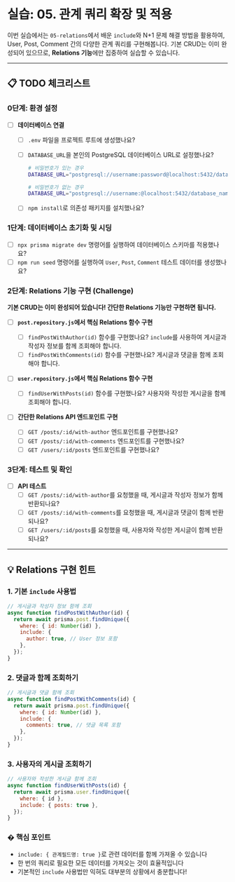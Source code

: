 # 실습: 05. 관계 쿼리 확장 및 적용

이번 실습에서는 `05-relations`에서 배운 `include`와 N+1 문제 해결 방법을 활용하여, User, Post, Comment 간의 다양한 관계 쿼리를 구현해봅니다. 기본 CRUD는 이미 완성되어 있으므로, **Relations 기능**에만 집중하여 실습할 수 있습니다.

---

## 📋 TODO 체크리스트

### 0단계: 환경 설정

- [ ] **데이터베이스 연결**

  - [ ] `.env` 파일을 프로젝트 루트에 생성했나요?
  - [ ] `DATABASE_URL`을 본인의 PostgreSQL 데이터베이스 URL로 설정했나요?

    ```bash
    # 비밀번호가 있는 경우
    DATABASE_URL="postgresql://username:password@localhost:5432/database_name"

    # 비밀번호가 없는 경우
    DATABASE_URL="postgresql://username:@localhost:5432/database_name"
    ```

  - [ ] `npm install`로 의존성 패키지를 설치했나요?

### 1단계: 데이터베이스 초기화 및 시딩

- [ ] `npx prisma migrate dev` 명령어를 실행하여 데이터베이스 스키마를 적용했나요?
- [ ] `npm run seed` 명령어를 실행하여 `User`, `Post`, `Comment` 테스트 데이터를 생성했나요?

### 2단계: Relations 기능 구현 (Challenge)

**기본 CRUD는 이미 완성되어 있습니다! 간단한 Relations 기능만 구현하면 됩니다.**

- [ ] **`post.repository.js`에서 핵심 Relations 함수 구현**

  - [ ] `findPostWithAuthor(id)` 함수를 구현했나요? `include`를 사용하여 게시글과 작성자 정보를 함께 조회해야 합니다.
  - [ ] `findPostWithComments(id)` 함수를 구현했나요? 게시글과 댓글을 함께 조회해야 합니다.

- [ ] **`user.repository.js`에서 핵심 Relations 함수 구현**

  - [ ] `findUserWithPosts(id)` 함수를 구현했나요? 사용자와 작성한 게시글을 함께 조회해야 합니다.

- [ ] **간단한 Relations API 엔드포인트 구현**
  - [ ] `GET /posts/:id/with-author` 엔드포인트를 구현했나요?
  - [ ] `GET /posts/:id/with-comments` 엔드포인트를 구현했나요?
  - [ ] `GET /users/:id/posts` 엔드포인트를 구현했나요?

### 3단계: 테스트 및 확인

- [ ] **API 테스트**
  - [ ] `GET /posts/:id/with-author`를 요청했을 때, 게시글과 작성자 정보가 함께 반환되나요?
  - [ ] `GET /posts/:id/with-comments`를 요청했을 때, 게시글과 댓글이 함께 반환되나요?
  - [ ] `GET /users/:id/posts`를 요청했을 때, 사용자와 작성한 게시글이 함께 반환되나요?

---

## 💡 Relations 구현 힌트

### 1. 기본 `include` 사용법

```javascript
// 게시글과 작성자 정보 함께 조회
async function findPostWithAuthor(id) {
  return await prisma.post.findUnique({
    where: { id: Number(id) },
    include: {
      author: true, // User 정보 포함
    },
  });
}
```

### 2. 댓글과 함께 조회하기

```javascript
// 게시글과 댓글 함께 조회
async function findPostWithComments(id) {
  return await prisma.post.findUnique({
    where: { id: Number(id) },
    include: {
      comments: true, // 댓글 목록 포함
    },
  });
}
```

### 3. 사용자의 게시글 조회하기

```javascript
// 사용자와 작성한 게시글 함께 조회
async function findUserWithPosts(id) {
  return await prisma.user.findUnique({
    where: { id },
    include: { posts: true },
  });
}
```

### � 핵심 포인트

- `include: { 관계필드명: true }`로 관련 데이터를 함께 가져올 수 있습니다
- 한 번의 쿼리로 필요한 모든 데이터를 가져오는 것이 효율적입니다
- 기본적인 `include` 사용법만 익혀도 대부분의 상황에서 충분합니다!
